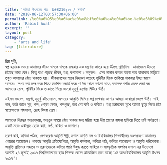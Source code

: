 ```yaml
---
title: 'কবিতা উৎসবের পত্র  &#8216;১৭ / মশাল'
date: '2018-06-12T00:57:30+06:00'
permalink: /%e0%a6%95%e0%a6%ac%e0%a6%bf%e0%a6%a4%e0%a6%be-%e0%a6%89%e0%a7%8e%e0%a6%b8%e0%a6%ac%e0%a7%87%e0%a6%b0-%e0%a6%aa%e0%a6%a4%e0%a7%8d%e0%a6%b0-%e0%a7%a7%e0%a7%ad-%e0%a6%ae%e0%a6%b6%e0%a6%be%e0%a6%b2
author: 'Rabiul Awal'
excerpt: ''
layout: post
category:
    - 'arts and life'
tag: [literature]
---
```

প্রিয় সুধী,  
স্বপ্ন হন্তারক সময়ে আমাদের জীবন থমকে থমকে রুদ্ধদ্বার এক যন্ত্রণায় কাতর হয়ে উঠছে প্রতিদিন। ডানামেলে উড়তে চাইছে কারা যেন। কিন্তু বাধা পড়ছে জীবন, স্বপ্ন, কথামালা ও অনুভব। এসব নানান কাতর যন্ত্রণা আর হাহাকার মাড়িয়ে তবুও আমাদের বেঁচে থাকতে হয়। জীবনানন্দের মতন নিদারুণ আগ্রহে পৃথিবীর দিকে তাকিয়ে থাকবার ইচ্ছা জাগে অন্দরে। অথচ কণ্ঠ রুদ্ধ করে দিতে চারদিক ভয়ার্ত করে এগিয়ে আসে কালো হাত, ভয়ানক পর্দায় ঢেকে দেয়া হয় আমাদের চোখ, পৃথিবীর দিকে তাকাতে গিয়ে আমরা মুমূর্ষু যন্ত্রণায় শিউরে উঠি।

এইসব সংবেগ, যন্ত্রণা, মুমূর্ষু কাঁচদেয়াল, অন্দরের আকুতি মিলিয়ে স্বপ্ন দেখবার আশায় আমরা আবারো জেগে উঠি। গাই গান, কন্ঠে জাগে সুর, শব্দ, পোড়া ক্ষোভ, শব্দগুচ্ছ, জন্ম নেয় কবি ও কবিতা। স্বপ্ন হন্তারকের মুখে আমরা ছুড়ে দিতে চাই স্বপ্নোত্থানের শব্দমালা, দ্রোহ কিংবা প্রেম।

আমাদের নিরন্তর ভাঙাগড়ায়, ভাঙচুর সময়ে বেঁচে থাকার জন্য মরিয়া হয়ে উঠা প্রাণের বাসনা ছড়িয়ে দিতে চাই সর্বপ্রাণে। একই মঞ্চে একীভূত হোক কবি, কণ্ঠ, কবিতা ও জাগরণ।

তরুণ কবি, কবিতা পাঠক, দেশবরেণ্য আবৃত্তিশিল্পী, মশাল আবৃত্তি দল ও বিশ্ববিদ্যালয় শিক্ষার্থীদের অংশগ্রহণে আমাদের এবারের আয়োজন। থাকছে আবৃত্তি প্রতিযোগিতা, আবৃত্তি কর্মশালা, কবিতা পাঠ, কবিতা আলোচনা ও আবৃত্তি পরিবেশনা। আবৃত্তি প্রতিভার সন্ধানে ও তরুণদেরকে কবিতা পাঠে উদ্বুদ্ধ করতে সাহিত্য ও সাংস্কৃতিক সংগঠন মশাল এর উদ্যোগে আগামী ২৪ জুলাই ২০১৭ বিশ্ববিদ্যালয়ের ছাত্র শিক্ষক কেন্দ্রে আয়োজিত হতে যাচ্ছে ‘১ম অন্তঃবিশ্ববিদ্যালয় আবৃত্তি উৎসব ২০১৭ ‘।
